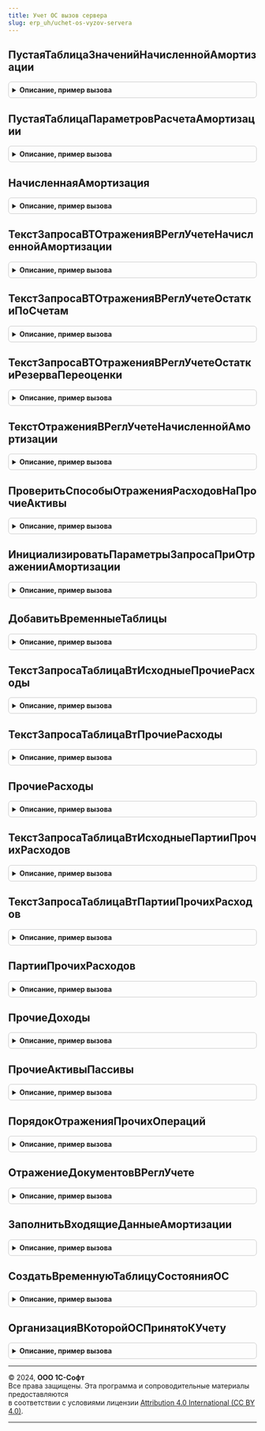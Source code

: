 ```yaml
---
title: Учет ОС вызов сервера
slug: erp_uh/uchet-os-vyzov-servera
---
```



## ПустаяТаблицаЗначенийНачисленнойАмортизации
<details style="margin: 1em 0; padding: 0.5em; border: 1px solid #ccc; border-radius: 6px;">

<summary style="font-weight: bold; cursor: pointer;">Описание, пример вызова</summary>

```bsl

// Возвращает пустую таблицу значений начисленной амортизации
//
// Возвращаемое значение:
// 		ТаблицаЗначений - Пустая таблица начисленной амортизации.
//
Функция ПустаяТаблицаЗначенийНачисленнойАмортизации() Экспорт
```

Пример вызова
```bsl
Результат = УчетОСВызовСервера.ПустаяТаблицаЗначенийНачисленнойАмортизации() 
```
</details>

## ПустаяТаблицаПараметровРасчетаАмортизации
<details style="margin: 1em 0; padding: 0.5em; border: 1px solid #ccc; border-radius: 6px;">

<summary style="font-weight: bold; cursor: pointer;">Описание, пример вызова</summary>

```bsl

Функция ПустаяТаблицаПараметровРасчетаАмортизации() Экспорт
```

Пример вызова
```bsl
Результат = УчетОСВызовСервера.ПустаяТаблицаПараметровРасчетаАмортизации() 
```
</details>

## НачисленнаяАмортизация
<details style="margin: 1em 0; padding: 0.5em; border: 1px solid #ccc; border-radius: 6px;">

<summary style="font-weight: bold; cursor: pointer;">Описание, пример вызова</summary>

```bsl

// Возвращает таблицу начисленной амортизации
//
// Параметры:
//  ТаблицаОбъектовУчета	 - ТаблицаЗначений	 - Таблица объектов для начисления амортизации
//  ТаблицаРеквизитов		 - ТаблицаЗначений	 - Таблица реквизитов документа
//  ДобавитьПараметрыРасчета - Булево			 - Истина, если требуется добавить параметры расчета в таблицу начисленной амортизации
//  Отказ					 - Булево			 - Признак удачного завершения функции начисления амортизации.
//
// Возвращаемое значение:
//  ТаблицаЗначений - Таблица начисленных расходов по амортизации (формат представлен в функции ПустаяТаблицаЗначенийНачисленнойАмортизации).
//
Функция НачисленнаяАмортизация(ТаблицаОбъектовУчета, ТаблицаРеквизитов, ТаблицаПараметровРасчетаАмортизации, Отказ) Экспорт
```

Пример вызова
```bsl
Результат = УчетОСВызовСервера.НачисленнаяАмортизация(ТаблицаОбъектовУчета, ТаблицаРеквизитов, ТаблицаПараметровРасчетаАмортизации, Отказ) 
```
</details>

## ТекстЗапросаВТОтраженияВРеглУчетеНачисленнойАмортизации
<details style="margin: 1em 0; padding: 0.5em; border: 1px solid #ccc; border-radius: 6px;">

<summary style="font-weight: bold; cursor: pointer;">Описание, пример вызова</summary>

```bsl

// Возвращает текст запроса временных таблиц для отражения амортизации в регламентированном учете.
//
// Параметры:
// 		ИмяДокумента - Строка - Строка имени метаданных.
//
// Возвращаемое значение:
// 		Строка - Текст запроса
//
Функция ТекстЗапросаВТОтраженияВРеглУчетеНачисленнойАмортизации(ИмяДокумента) Экспорт
```

Пример вызова
```bsl
Результат = УчетОСВызовСервера.ТекстЗапросаВТОтраженияВРеглУчетеНачисленнойАмортизации(ИмяДокумента) 
```
</details>

## ТекстЗапросаВТОтраженияВРеглУчетеОстаткиПоСчетам
<details style="margin: 1em 0; padding: 0.5em; border: 1px solid #ccc; border-radius: 6px;">

<summary style="font-weight: bold; cursor: pointer;">Описание, пример вызова</summary>

```bsl

// Возвращает текст запроса временной таблицы остатков по счетам учета
//
// Возвращаемое значение:
// 		Строка - Текст запроса
//
Функция ТекстЗапросаВТОтраженияВРеглУчетеОстаткиПоСчетам() Экспорт
```

Пример вызова
```bsl
Результат = УчетОСВызовСервера.ТекстЗапросаВТОтраженияВРеглУчетеОстаткиПоСчетам() 
```
</details>

## ТекстЗапросаВТОтраженияВРеглУчетеОстаткиРезерваПереоценки
<details style="margin: 1em 0; padding: 0.5em; border: 1px solid #ccc; border-radius: 6px;">

<summary style="font-weight: bold; cursor: pointer;">Описание, пример вызова</summary>

```bsl

// Возвращает текст запроса временной таблицы остатков резерва переоценки
//
// Возвращаемое значение:
// 		Строка - Текст запроса
//
Функция ТекстЗапросаВТОтраженияВРеглУчетеОстаткиРезерваПереоценки() Экспорт
```

Пример вызова
```bsl
Результат = УчетОСВызовСервера.ТекстЗапросаВТОтраженияВРеглУчетеОстаткиРезерваПереоценки() 
```
</details>

## ТекстОтраженияВРеглУчетеНачисленнойАмортизации
<details style="margin: 1em 0; padding: 0.5em; border: 1px solid #ccc; border-radius: 6px;">

<summary style="font-weight: bold; cursor: pointer;">Описание, пример вызова</summary>

```bsl

// Возвращает текст запроса для отражения амортизации по документу в регламентированном учете.
//
// Возвращаемое значение:
// 		Строка - Текст запроса
//
Функция ТекстОтраженияВРеглУчетеНачисленнойАмортизации() Экспорт
```

Пример вызова
```bsl
Результат = УчетОСВызовСервера.ТекстОтраженияВРеглУчетеНачисленнойАмортизации() 
```
</details>

## ПроверитьСпособыОтраженияРасходовНаПрочиеАктивы
<details style="margin: 1em 0; padding: 0.5em; border: 1px solid #ccc; border-radius: 6px;">

<summary style="font-weight: bold; cursor: pointer;">Описание, пример вызова</summary>

```bsl

// Выполняет проверку ошибок в заполнении способов отражения расходов по амортизации.
//
// Параметры:
// 		ЭтотОбъект - ДокументОбъект.АмортизацияОС - Объект документа амортизации
// 		Отказ - Булево - Возврат, признак ошибки при выполнения проверки.
//
Процедура ПроверитьСпособыОтраженияРасходовНаПрочиеАктивы(ЭтотОбъект, Отказ) Экспорт
```

Пример вызова
```bsl
УчетОСВызовСервера.ПроверитьСпособыОтраженияРасходовНаПрочиеАктивы(ЭтотОбъект, Отказ) 
```
</details>

## ИнициализироватьПараметрыЗапросаПриОтраженииАмортизации
<details style="margin: 1em 0; padding: 0.5em; border: 1px solid #ccc; border-radius: 6px;">

<summary style="font-weight: bold; cursor: pointer;">Описание, пример вызова</summary>

```bsl

// Инициализирует параметры запроса данных проведения при отражении начисленной амортизации.
//
// Параметры:
//	Запрос			- Запрос 	- объект запроса к данным.
//	ДопПараметры	- Структура	- параметры, используемые для инициализации и получения данных документа.
//									см. описание ПроведениеДокументов.ДопПараметрыИнициализироватьДанныеДокументаДляПроведения().
//
Процедура ИнициализироватьПараметрыЗапросаПриОтраженииАмортизации(Запрос, ДопПараметры) Экспорт
```

Пример вызова
```bsl
УчетОСВызовСервера.ИнициализироватьПараметрыЗапросаПриОтраженииАмортизации(Запрос, ДопПараметры) 
```
</details>

## ДобавитьВременныеТаблицы
<details style="margin: 1em 0; padding: 0.5em; border: 1px solid #ccc; border-radius: 6px;">

<summary style="font-weight: bold; cursor: pointer;">Описание, пример вызова</summary>

```bsl

// Помещает в тексты запроса временную таблицу
//
// Параметры:
// 		ТекстыЗапроса - СписокЗначений - Список текстов запроса в который должны быть помещены временные таблицы
// 		ИменаТаблиц - Строка - Строка перечисленных через запятую временных таблиц, которые требуется поместить в ТекстыЗапроса.
//
Процедура ДобавитьВременныеТаблицы(ТекстыЗапроса, ИменаТаблиц) Экспорт
```

Пример вызова
```bsl
УчетОСВызовСервера.ДобавитьВременныеТаблицы(ТекстыЗапроса, ИменаТаблиц) 
```
</details>

## ТекстЗапросаТаблицаВтИсходныеПрочиеРасходы
<details style="margin: 1em 0; padding: 0.5em; border: 1px solid #ccc; border-radius: 6px;">

<summary style="font-weight: bold; cursor: pointer;">Описание, пример вызова</summary>

```bsl

Процедура ТекстЗапросаТаблицаВтИсходныеПрочиеРасходы(ТекстыЗапроса, ДополнительныйТекстЗапроса) Экспорт
```

Пример вызова
```bsl
УчетОСВызовСервера.ТекстЗапросаТаблицаВтИсходныеПрочиеРасходы(ТекстыЗапроса, ДополнительныйТекстЗапроса));
```
</details>

## ТекстЗапросаТаблицаВтПрочиеРасходы
<details style="margin: 1em 0; padding: 0.5em; border: 1px solid #ccc; border-radius: 6px;">

<summary style="font-weight: bold; cursor: pointer;">Описание, пример вызова</summary>

```bsl

Функция ТекстЗапросаТаблицаВтПрочиеРасходы(ТекстыЗапроса, ДополнительныйТекстЗапроса) Экспорт
```

Пример вызова
```bsl
Результат = УчетОСВызовСервера.ТекстЗапросаТаблицаВтПрочиеРасходы(ТекстыЗапроса, ДополнительныйТекстЗапроса));
```
</details>

## ПрочиеРасходы
<details style="margin: 1em 0; padding: 0.5em; border: 1px solid #ccc; border-radius: 6px;">

<summary style="font-weight: bold; cursor: pointer;">Описание, пример вызова</summary>

```bsl

// Текст запроса таблицы движений амортизации в прочих расходах при проведении документа начисления амортизации.
//
// Параметры:
// 		ТекстыЗапроса - СписокЗначений - Список текстов запроса
// 		Регистры - Строка, Структура, Неопределено - список регистров, разделенных запятой, или структура, в ключах которой - имена регистров требующих заполнения
// 		ДополнительныйТекстЗапроса - Строка - Строка дополнительного текста запроса объединения.
//
Процедура ПрочиеРасходы(ТекстыЗапроса, Регистры, ДополнительныйТекстЗапроса = Неопределено) Экспорт
```

Пример вызова
```bsl
УчетОСВызовСервера.ПрочиеРасходы(ТекстыЗапроса, Регистры, ДополнительныйТекстЗапроса);
```
</details>

## ТекстЗапросаТаблицаВтИсходныеПартииПрочихРасходов
<details style="margin: 1em 0; padding: 0.5em; border: 1px solid #ccc; border-radius: 6px;">

<summary style="font-weight: bold; cursor: pointer;">Описание, пример вызова</summary>

```bsl

Процедура ТекстЗапросаТаблицаВтИсходныеПартииПрочихРасходов(ТекстыЗапроса, ДополнительныйТекстЗапроса) Экспорт
```

Пример вызова
```bsl
УчетОСВызовСервера.ТекстЗапросаТаблицаВтИсходныеПартииПрочихРасходов(ТекстыЗапроса, ДополнительныйТекстЗапроса));
```
</details>

## ТекстЗапросаТаблицаВтПартииПрочихРасходов
<details style="margin: 1em 0; padding: 0.5em; border: 1px solid #ccc; border-radius: 6px;">

<summary style="font-weight: bold; cursor: pointer;">Описание, пример вызова</summary>

```bsl

Функция ТекстЗапросаТаблицаВтПартииПрочихРасходов(ТекстыЗапроса, ДополнительныйТекстЗапроса) Экспорт
```

Пример вызова
```bsl
Результат = УчетОСВызовСервера.ТекстЗапросаТаблицаВтПартииПрочихРасходов(ТекстыЗапроса, ДополнительныйТекстЗапроса));
```
</details>

## ПартииПрочихРасходов
<details style="margin: 1em 0; padding: 0.5em; border: 1px solid #ccc; border-radius: 6px;">

<summary style="font-weight: bold; cursor: pointer;">Описание, пример вызова</summary>

```bsl

// Текст запроса таблицы движений амортизации в партиях прочих расходов при проведении документа начисления амортизации.
//
// Параметры:
// 		ТекстыЗапроса - СписокЗначений - Список текстов запроса
// 		Регистры - Строка, Структура, Неопределено - список регистров, разделенных запятой, или структура, в ключах которой - имена регистров требующих заполнения.
// 		ДополнительныйТекстЗапроса - Строка - Строка дополнительного текста запроса объединения.
//
Процедура ПартииПрочихРасходов(ТекстыЗапроса, Регистры, ДополнительныйТекстЗапроса = Неопределено) Экспорт
```

Пример вызова
```bsl
УчетОСВызовСервера.ПартииПрочихРасходов(ТекстыЗапроса, Регистры, ДополнительныйТекстЗапроса);
```
</details>

## ПрочиеДоходы
<details style="margin: 1em 0; padding: 0.5em; border: 1px solid #ccc; border-radius: 6px;">

<summary style="font-weight: bold; cursor: pointer;">Описание, пример вызова</summary>

```bsl

// Текст запроса таблицы движений прочих доходов при проведении документа начисления амортизации.
//
// Параметры:
// 		ТекстыЗапроса - СписокЗначений - Список текстов запроса
// 		Регистры - Строка, Структура, Неопределено - список регистров, разделенных запятой, или структура, в ключах которой - имена регистров требующих заполнения.
// 		ДополнительныйТекстЗапроса - Строка - Строка дополнительного текста запроса объединения.
//
Процедура ПрочиеДоходы(ТекстыЗапроса, Регистры, ДополнительныйТекстЗапроса=Неопределено) Экспорт
```

Пример вызова
```bsl
УчетОСВызовСервера.ПрочиеДоходы(ТекстыЗапроса, Регистры, ДополнительныйТекстЗапроса);
```
</details>

## ПрочиеАктивыПассивы
<details style="margin: 1em 0; padding: 0.5em; border: 1px solid #ccc; border-radius: 6px;">

<summary style="font-weight: bold; cursor: pointer;">Описание, пример вызова</summary>

```bsl

// Текст запроса таблицы движений прочих активов/пассивов при проведении документа начисления амортизации.
//
// Параметры:
// 		ТекстыЗапроса - СписокЗначений - Список текстов запроса
// 		Регистры - Строка, Структура, Неопределено - список регистров, разделенных запятой, или структура, в ключах которой - имена регистров требующих заполнения
// 		ДополнительныйТекстЗапроса - Строка - Строка дополнительного текста запроса объединения.
//
Процедура ПрочиеАктивыПассивы(ТекстыЗапроса, Регистры, ДополнительныйТекстЗапроса=Неопределено) Экспорт
```

Пример вызова
```bsl
УчетОСВызовСервера.ПрочиеАктивыПассивы(ТекстыЗапроса, Регистры, ДополнительныйТекстЗапроса);
```
</details>

## ПорядокОтраженияПрочихОпераций
<details style="margin: 1em 0; padding: 0.5em; border: 1px solid #ccc; border-radius: 6px;">

<summary style="font-weight: bold; cursor: pointer;">Описание, пример вызова</summary>

```bsl

// Текст запроса таблицы порядка отражения прочих операций по начисленной амортизации.
//
// Параметры:
// 		ТекстыЗапроса - СписокЗначений - Список текстов запроса
// 		Регистры - Строка, Структура, Неопределено - список регистров, разделенных запятой, или структура, в ключах которой - имена регистров требующих заполнения.
//
Процедура ПорядокОтраженияПрочихОпераций(ТекстыЗапроса, Регистры) Экспорт
```

Пример вызова
```bsl
УчетОСВызовСервера.ПорядокОтраженияПрочихОпераций(ТекстыЗапроса, Регистры) 
```
</details>

## ОтражениеДокументовВРеглУчете
<details style="margin: 1em 0; padding: 0.5em; border: 1px solid #ccc; border-radius: 6px;">

<summary style="font-weight: bold; cursor: pointer;">Описание, пример вызова</summary>

```bsl

// Текст запроса таблицы отражения документа в регл. учете
//
// Параметры:
// 		ТекстыЗапроса - СписокЗначений - Список текстов запроса
// 		Регистры - Строка, Структура, Неопределено - список регистров, разделенных запятой, или структура, в ключах которой - имена регистров требующих заполнения.
// 		ДополнительныйТекстЗапроса - Строка - Строка дополнительного текста запроса объединения.
//
Процедура ОтражениеДокументовВРеглУчете(ТекстыЗапроса, Регистры, ДополнительныйТекстЗапроса=Неопределено) Экспорт
```

Пример вызова
```bsl
УчетОСВызовСервера.ОтражениеДокументовВРеглУчете(ТекстыЗапроса, Регистры, ДополнительныйТекстЗапроса);
```
</details>

## ЗаполнитьВходящиеДанныеАмортизации
<details style="margin: 1em 0; padding: 0.5em; border: 1px solid #ccc; border-radius: 6px;">

<summary style="font-weight: bold; cursor: pointer;">Описание, пример вызова</summary>

```bsl

// Заполняет входящие данные расчета и отражения амортизации, необходимые для проверки выполненных обновлений ИБ.
//
// Параметры:
// 		ВходящиеДанные - Соответствие из КлючИЗначение - Данные расчета и отражения амортизации:
// 			* Ключ - Строка, ОбъектМетаданных - входящие данные, используемые  операцией
// 			* Значение - см. ОбновлениеИнформационнойБазы.ЕстьДанныеДляОбработки.Отбор
//
Процедура ЗаполнитьВходящиеДанныеАмортизации(ВходящиеДанные) Экспорт
```

Пример вызова
```bsl
УчетОСВызовСервера.ЗаполнитьВходящиеДанныеАмортизации(ВходящиеДанные) 
```
</details>

## СоздатьВременнуюТаблицуСостоянияОС
<details style="margin: 1em 0; padding: 0.5em; border: 1px solid #ccc; border-radius: 6px;">

<summary style="font-weight: bold; cursor: pointer;">Описание, пример вызова</summary>

```bsl

// Создает временную таблицу накопленных стоимостей для указанного менеджера в разрезе основных средств и документов
// 		Переданный менеджер временных таблиц должен содержать таблицу "втОбъектыДокументов",
// 		содержащую поля "Ссылка", "ОсновноеСредство", "Дата", "Организация".
//
// Параметры:
// 		МенеджерВТ - МенеджерВременныхТаблиц - Менеджер временных таблиц исходного запроса.
//
Процедура СоздатьВременнуюТаблицуСостоянияОС(МенеджерВТ) Экспорт
```

Пример вызова
```bsl
УчетОСВызовСервера.СоздатьВременнуюТаблицуСостоянияОС(МенеджерВТ) 
```
</details>

## ОрганизацияВКоторойОСПринятоКУчету
<details style="margin: 1em 0; padding: 0.5em; border: 1px solid #ccc; border-radius: 6px;">

<summary style="font-weight: bold; cursor: pointer;">Описание, пример вызова</summary>

```bsl

// Определяет в какой организации ОС принято к учету.
//
// Параметры:
//  ОсновноеСредство - СправочникСсылка.ОбъектыЭксплуатации - ОС, для которого нужно проверить принятие к учету.
//
// Возвращаемое значение:
//  СправочникСсылка.Организации - организация, в которой данное ОС принято к учету.
//
Функция ОрганизацияВКоторойОСПринятоКУчету(ОсновноеСредство) Экспорт
```

Пример вызова
```bsl
Результат = УчетОСВызовСервера.ОрганизацияВКоторойОСПринятоКУчету(ОсновноеСредство) 
```
</details>

---

© 2024, **ООО 1С-Софт**  
Все права защищены. Эта программа и сопроводительные материалы предоставляются  
в соответствии с условиями лицензии [Attribution 4.0 International (CC BY 4.0)](https://creativecommons.org/licenses/by/4.0/legalcode).

---
